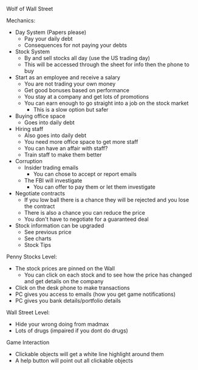 Wolf of Wall Street

Mechanics:
  * Day System (Papers please)
    - Pay your daily debt
    - Consequences for not paying your debts
  * Stock System
    - By and sell stocks all day (use the US trading day)
    - This will be accessed through the sheet for info then the phone to buy
  * Start as an employee and receive a salary
    - You are not trading your own money
    - Get good bonuses based on performance
    - You stay at a company and get lots of promotions
    - You can earn enough to go straight into a job on the stock market
      - This is a slow option but safer
  * Buying office space
    - Goes into daily debt
  * Hiring staff
    - Also goes into daily debt
    - You need more office space to get more staff
    - You can have an affair with staff?
    - Train staff to make them better
  * Corruption
    - Insider trading emails
      - You can chose to accept or report emails
    - The FBI will investigate
      - You can offer to pay them or let them investigate
  * Negotiate contracts
    - If you low ball there is a chance they will be rejected and you lose the contract
    - There is also a chance you can reduce the price
    - You don't have to negotiate for a guaranteed deal
  * Stock information can be upgraded
    - See previous price
    - See charts
    - Stock Tips

Penny Stocks Level:
  * The stock prices are pinned on the Wall
    - You can click on each stock and to see how the price has changed and get details on the company
  * Click on the desk phone to make transactions
  * PC gives you access to emails (how you get game notifications)
  * PC gives you bank details/portfolio details

Wall Street Level:
  * Hide your wrong doing from madmax
  * Lots of drugs (impaired if you dont do drugs)

Game Interaction
  * Clickable objects will get a white line highlight around them
  * A help button will point out all clickable objects
